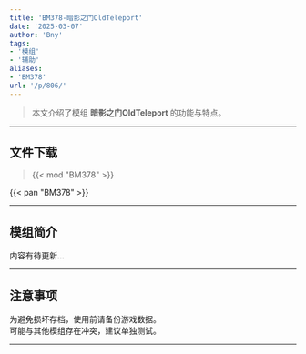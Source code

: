 ```yaml
---
title: 'BM378-暗影之门OldTeleport'
date: '2025-03-07'
author: 'Bny'
tags:
- '模组'
- '辅助'
aliases:
- 'BM378'
url: '/p/806/'
---
```


> 本文介绍了模组 **暗影之门OldTeleport** 的功能与特点。

---

## 文件下载  

> {{< mod "BM378" >}}  

{{< pan "BM378" >}}  

---

## 模组简介

>  
内容有待更新...  

---

## 注意事项

>  
为避免损坏存档，使用前请备份游戏数据。  
可能与其他模组存在冲突，建议单独测试。  

---


